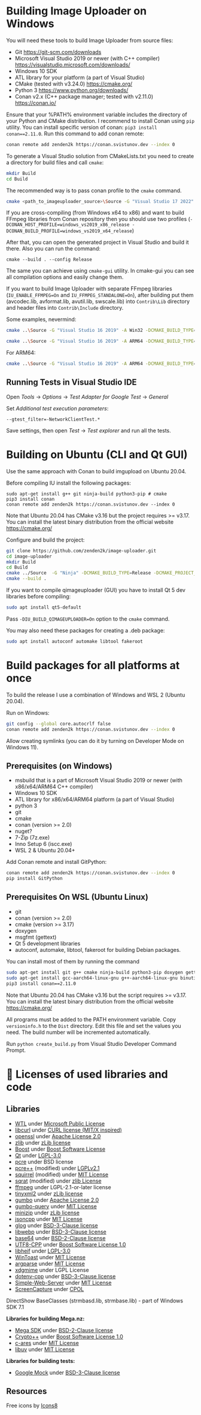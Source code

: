 # Building Image Uploader on Windows

You will need these tools to build Image Uploader from source files:
- Git 		https://git-scm.com/downloads
- Microsoft Visual Studio 2019 or newer (with C++ compiler)   https://visualstudio.microsoft.com/downloads/
- Windows 10 SDK
- ATL library for your platform (a part of Visual Studio)
- CMake (tested with v3.24.0)    https://cmake.org/
- Python 3    https://www.python.org/downloads/
- Conan v2.x (C++ package manager; tested with v2.11.0)   https://conan.io/

Ensure that your %PATH% environment 
variable includes the directory of your Python and CMake distribution. 
I recommend to install Conan using `pip` utility. 
You can install specific version of conan: `pip3 install conan==2.11.0`. 
Run this command to add conan remote:

```bash
conan remote add zenden2k https://conan.svistunov.dev --index 0
```
To generate a Visual Studio solution from CMakeLists.txt you need to create a directory for build files and call `cmake`:

```bash
mkdir Build
cd Build
```

The recommended way is to pass conan profile to the `cmake` command.

```bash
cmake <path_to_imageuploader_source>\Source -G "Visual Studio 17 2022" -A Win32 -DCMAKE_BUILD_TYPE=Release -DCMAKE_PROJECT_TOP_LEVEL_INCLUDES=conan_provider.cmake -DCONAN_HOST_PROFILE=default -DCONAN_BUILD_PROFILE=default 
```

If you are cross-compiling (from Windows x64 to x86) and want to build FFmpeg libraries from Conan repository then you should use two profiles (`-DCONAN_HOST_PROFILE=windows_vs2019_x86_release -DCONAN_BUILD_PROFILE=windows_vs2019_x64_release`)

After that, you can open the generated project in Visual Studio and build it there. Also you can run the command:
```
cmake --build . --config Release
```

The same you can achieve using `cmake-gui` utility.
In cmake-gui you can see all compilation options and easily change them.

If you want to build Image Uploader with separate FFmpeg libraries (`IU_ENABLE_FFMPEG=On` and `IU_FFMPEG_STANDALONE=On`), after building put them (avcodec.lib, avformat.lib, avutil.lib, swscale.lib) into `Contrib\Lib` directory and header files into `Contrib\Include` directory.

Some examples, nevermind:

```bash
cmake ..\Source -G "Visual Studio 16 2019" -A Win32 -DCMAKE_BUILD_TYPE=Debug -DCMAKE_PROJECT_TOP_LEVEL_INCLUDES=conan_provider.cmake -DCONAN_HOST_PROFILE=vs2019_x86_debug -DCONAN_BUILD_PROFILE=vs2022_x64 -DIU_ENABLE_FFMPEG=On -DIU_ENABLE_WEBVIEW2=On 

cmake ..\Source -G "Visual Studio 16 2019" -A ARM64 -DCMAKE_BUILD_TYPE=Release -DCMAKE_PROJECT_TOP_LEVEL_INCLUDES=conan_provider.cmake -DCONAN_HOST_PROFILE=../Conan/profiles/vs2019_arm64_release -DCONAN_BUILD_PROFILE=../Conan/profiles/vs2022_x64 -DIU_ENABLE_FFMPEG=On -DIU_ENABLE_WEBVIEW2=On -DIU_FFMPEG_STANDALONE=On -DIU_ENABLE_MEDIAINFO=Off -DCMAKE_CONFIGURATION_TYPES:STRING=Release 
```

For ARM64:
```bash
cmake ..\Source -G "Visual Studio 16 2019" -A ARM64 -DCMAKE_BUILD_TYPE=Release -DCMAKE_PROJECT_TOP_LEVEL_INCLUDES=conan_provider.cmake -DCONAN_HOST_PROFILE=../Conan/profiles/vs2019_arm64_release -DCONAN_BUILD_PROFILE=../Conan/Profiles/vs2022_x64 -DIU_ENABLE_FFMPEG=On -DIU_ENABLE_WEBVIEW2=On -DIU_FFMPEG_STANDALONE=On -DIU_ENABLE_MEDIAINFO=Off
```

## Running Tests in Visual Studio IDE

Open *Tools* -> *Options* -> *Test Adapter for Google Test* -> *General*

Set *Additional test execution parameters*:

```
--gtest_filter=-NetworkClientTest.*
```

Save settings, then open *Test* -> *Test explorer* and run all the tests.

# Building on Ubuntu (CLI and Qt GUI)

Use the same approach with Conan to build imgupload on Ubuntu 20.04.

Before compiling IU install the following packages:

```
sudo apt-get install g++ git ninja-build python3-pip # cmake
pip3 install conan
conan remote add zenden2k https://conan.svistunov.dev --index 0
```

Note that Ubuntu 20.04 has CMake v3.16 but the project requires >= v3.17.
You can install the latest binary distribution from the official website https://cmake.org/

Configure and build the project:

```bash
git clone https://github.com/zenden2k/image-uploader.git
cd image-uploader
mkdir Build
cd Build
cmake ../Source  -G "Ninja" -DCMAKE_BUILD_TYPE=Release -DCMAKE_PROJECT_TOP_LEVEL_INCLUDES=conan_provider.cmake
cmake --build .
```

If you want to compile qimageuploader (GUI) you have to install Qt 5 dev libraries before compiling:
```bash
sudo apt install qt5-default
```

Pass `-DIU_BUILD_QIMAGEUPLOADER=On` option to the `cmake` command.

You may also need these packages for creating a .deb package:
```bash
sudo apt install autoconf automake libtool fakeroot
```

# Build packages for all platforms at once

To build the release I use a combination of Windows and WSL 2 (Ubuntu 20.04).

Run on Windows:

```bash
git config --global core.autocrlf false
conan remote add zenden2k https://conan.svistunov.dev --index 0
```

Allow creating symlinks (you can do it by turning on Developer Mode on Windows 11).

## Prerequisites  (on Windows)

 * msbuild that is a part of Microsoft Visual Studio 2019 or newer (with x86/x64/ARM64 C++ compiler)
 * Windows 10 SDK
 * ATL library for x86/x64/ARM64 platform (a part of Visual Studio)
 * python 3
 * git
 * cmake
 * conan (version >= 2.0)
 * nuget?
 * 7-Zip (7z.exe)
 * Inno Setup 6 (iscc.exe)
 * WSL 2 & Ubuntu 20.04+

Add Conan remote and install GitPython:

```bash
conan remote add zenden2k https://conan.svistunov.dev --index 0
pip install GitPython
```

## Prerequisites On WSL (Ubuntu Linux)

* git 
* conan (version >= 2.0)
* cmake (version >= 3.17)
* doxygen
* msgfmt (gettext)
* Qt 5 development libraries
* autoconf, automake, libtool, fakeroot for building Debian packages.

You can install most of them by running the command 
```bash
sudo apt-get install git g++ cmake ninja-build python3-pip doxygen gettext  autoconf automake libtool fakeroot qt5-default
sudo apt-get install gcc-aarch64-linux-gnu g++-aarch64-linux-gnu binutils-aarch64-linux-gnu # for cross-compiling
pip3 install conan==2.11.0
```
Note that Ubuntu 20.04 has CMake v3.16 but the script requires >= v3.17.
You can install the latest binary distribution from the official website https://cmake.org/

All programs must be added to the PATH environment variable.
Copy `versioninfo.h` to the `Dist` directory. Edit this file and set the values ​​you need. The build number will be incremented automatically.
 
Run `python create_build.py` from Visual Studio Developer Command Prompt.

# 📒 Licenses of used libraries and code

## Libraries

- [WTL](https://sourceforge.net/projects/wtl/) under [Microsoft Public License](https://opensource.org/license/ms-pl-html)
- [libcurl](https://curl.se/) under [CURL license (MIT/X inspired)](https://curl.se/docs/copyright.html)
- [openssl](https://www.openssl.org) under [Apache License 2.0](https://www.apache.org/licenses/LICENSE-2.0)
- [zlib](zlib.net) under [zLib license](https://zlib.net/zlib_license.html)
- [Boost](https://www.boost.org) under [Boost Software License](https://www.boost.org/LICENSE_1_0.txt)
- [Qt](https://www.qt.io/) under [LGPL-3.0](https://www.gnu.org/licenses/lgpl-3.0.html#license-text)
- [pcre](https://www.pcre.org) under BSD license
- [pcre++](https://www.daemon.de/projects/pcrepp/) (modified) under [LGPLv2.1](https://www.gnu.org/licenses/old-licenses/lgpl-2.1.txt)
- [squirrel](http://squirrel-lang.org) (modified) under [MIT License](https://opensource.org/license/mit)
- [sqrat](https://scrat.sourceforge.net) (modified) under [zlib License](https://scrat.sourceforge.net/#license)
- [ffmpeg](https://www.ffmpeg.org) under LGPL-2.1-or-later license
- [tinyxml2](https://github.com/leethomason/tinyxml2) under [zLib license](https://zlib.net/zlib_license.html)
- [gumbo](https://github.com/google/gumbo-parser) under [Apache License 2.0](https://www.apache.org/licenses/LICENSE-2.0) 
- [gumbo-query](https://github.com/lazytiger/gumbo-query) under [MIT License](https://opensource.org/license/mit)
- [minizip](https://www.winimage.com/zLibDll/minizip.html) under [zLib license](https://zlib.net/zlib_license.html)
- [jsoncpp](https://github.com/open-source-parsers/jsoncpp) under [MIT License](https://opensource.org/license/mit)
- [glog](https://github.com/google/glog) under [BSD-3-Clause license](https://opensource.org/license/BSD-3-clause)
- [libwebp](https://github.com/webmproject/libwebp) under [BSD-3-Clause license](https://opensource.org/license/BSD-3-clause)
- [base64](https://github.com/aklomp/base64) under [BSD-2-Clause license](https://opensource.org/license/bsd-2-clause)
- [UTF8-CPP](https://github.com/nemtrif/utfcpp) under [Boost Software License 1.0](https://opensource.org/license/bsl-1-0)
- [libheif](https://github.com/strukturag/libheif) under [LGPL-3.0](https://www.gnu.org/licenses/lgpl-3.0.html#license-text)
- [WinToast](https://github.com/mohabouje/WinToast) under [MIT License](https://opensource.org/license/mit)
- [argparse](https://github.com/p-ranav/argparse) under [MIT License](https://opensource.org/license/mit)
- [xdgmime](https://gitlab.freedesktop.org/xdg/xdgmime) under LGPL License
- [dotenv-cpp](https://github.com/laserpants/dotenv-cpp) under [BSD-3-Clause license](https://opensource.org/license/BSD-3-clause)
- [Simple-Web-Server](https://github.com/eidheim/Simple-Web-Server) under [MIT License](https://opensource.org/license/mit)
- [ScreenCapture](https://github.com/WindowsNT/ScreenCapture) under [CPOL](https://www.codeproject.com/info/cpol10.aspx)

DirectShow BaseClasses (strmbasd.lib, strmbase.lib) - part of Windows SDK 7.1

**Libraries for building Mega.nz:**

- [Mega SDK](https://github.com/meganz/sdk) under [BSD-2-Clause license](https://opensource.org/license/bsd-2-clause)
- [Crypto++](https://www.cryptopp.com/) under [Boost Software License 1.0](https://opensource.org/license/bsl-1-0)
- [c-ares](https://c-ares.org/) under [MIT License](https://opensource.org/license/mit)
- [libuv](https://github.com/libuv/libuv) under [MIT License](https://opensource.org/license/mit)

**Libraries for building tests:**

- [Google Mock](https://github.com/google/googletest) under [BSD-3-Clause license](https://opensource.org/license/BSD-3-clause)

## Resources

Free icons by [Icons8](https://icons8.com)
